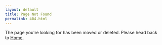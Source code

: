 ```yaml
---
layout: default
title: Page Not Found
permalink: 404.html
---
```


The page you're looking for has been moved or deleted. Please head back to <a href="/" class="underline underline-offset-4">Home</a>.
